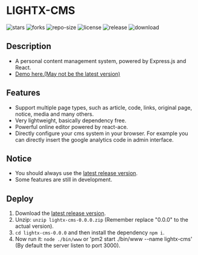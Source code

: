 # LIGHTX-CMS
![stars](https://img.shields.io/github/stars/songquanpeng/lightx-cms) ![forks](https://img.shields.io/github/forks/songquanpeng/lightx-cms) ![repo-size](https://img.shields.io/github/repo-size/songquanpeng/lightx-cms) ![license](https://img.shields.io/github/license/songquanpeng/lightx-cms) ![release](https://img.shields.io/github/v/release/songquanpeng/lightx-cms) ![download](https://img.shields.io/github/downloads/songquanpeng/lightx-cms/total)

## Description
+ A personal content management system, powered by Express.js and React.
+ [Demo here.(May not be the latest version)](https://iamazing.cn/)

## Features
+ Support multiple page types, such as article, code, links, original page, notice, media and many others.
+ Very lightweight, basically dependency free.
+ Powerful online editor powered by react-ace.
+ Directly configure your cms system in your browser. For example you can directly insert the google analytics code in admin interface.

## Notice
+ You should always use the [latest release version](https://github.com/songquanpeng/lightx-cms/releases/latest).
+ Some features are still in development.

## Deploy
1. Download the [latest release version](https://github.com/songquanpeng/lightx-cms/releases/latest).
2. Unzip: `unzip lightx-cms-0.0.0.zip` (Remember replace "0.0.0" to the actual version).
3. `cd lightx-cms-0.0.0` and then install the dependency `npm i`.
4. Now run it: `node ./bin/www` or 'pm2 start ./bin/www --name lightx-cms' (By default the server listen to port 3000).
